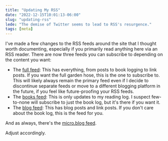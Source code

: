```yaml
---
title: "Updating My RSS"
date: "2022-12-15T10:01:13-06:00"
slug: "updating-rss"
lede: "The demise of Twitter seems to lead to RSS's resurgence."
tags: [meta]
---
```


I've made a few changes to the RSS feeds around the site that I thought worth documenting, especially if you primarily read anything here via an RSS reader. There are now three feeds you can subscribe to depending on the content you want: 

- The [full feed](https://jasonheppler.org/feed.xml): This has everything, from posts to book logging to link posts. If you want the full garden hose, this is the one to subscribe to. This will likely always remain the primary feed even if I decide to discontinue separate feeds or move to a different blogging platform in the future, if you feel like future-proofing your RSS feeds.
- The [books feed](https://jasonheppler.org/books/feed.xml): This is only updates to my reading log. I suspect few-to-none will subscribe to just the book log, but it's there if you want it.
- The [blog feed](https://jasonheppler.org/blog/feed.xml): This has blog posts and link posts. If you don't care about the book log, this is the feed for you. 

And as always, there's the [micro.blog feed](https://social.jasonheppler.org/feed.json).

Adjust accordingly.